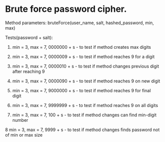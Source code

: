 # Brute force password cipher.

Method parameters: bruteForce(user_name, salt, hashed_password, min, max)

Tests(password + salt):
1. min = 3, max = 7,
   0000000 + s - to test if method creates max digits

2. min = 3, max = 7,
   0000009 + s - to test if method reaches 9 for a digit

3. min = 3, max = 7,
   0000010 + s - to test if method changes previous digit after reaching 9
   
4. min = 3, max = 7,
   0000090 + s - to test if method reaches 9 on new digit

5. min = 3, max = 7,
   9000000 + s - to test if method reaches 9 for final digit
   
6. min = 3, max = 7,
   9999999 + s - to test if method reaches 9 on all digits
   
7. min = 3, max = 7,
   100 + s - to test if method changes can find min-digit number
   
8 min = 3, max = 7,
  9999 + s - to test if method changes finds password not of min or max size
